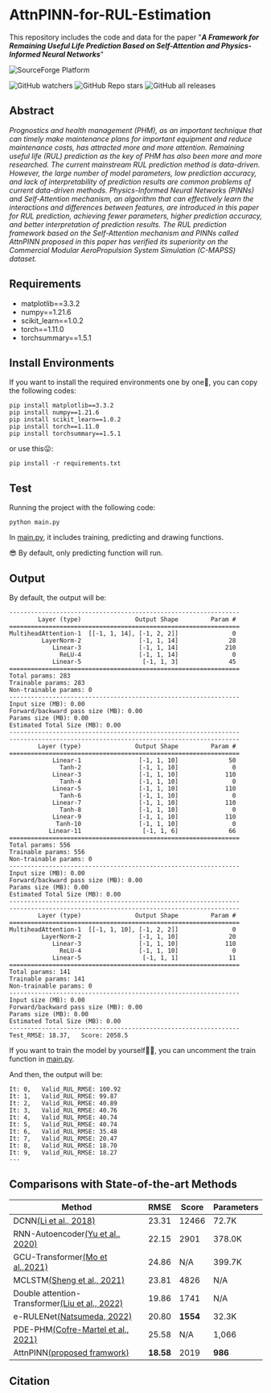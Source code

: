 # AttnPINN-for-RUL-Estimation
This repository includes the code and data for the paper "_**A Framework for Remaining Useful Life Prediction Based on Self-Attention and Physics-Informed Neural Networks**_"

![SourceForge Platform](https://img.shields.io/sourceforge/platform/python?color=python&label=python&logo=python)

![GitHub watchers](https://img.shields.io/github/watchers/XinyuanLiao/AttnPINN-for-RUL-Estimation?style=social)
![GitHub Repo stars](https://img.shields.io/github/stars/XinyuanLiao/AttnPINN-for-RUL-Estimation?style=social)
![GitHub all releases](https://img.shields.io/github/downloads/XinyuanLiao/AttnPINN-for-RUL-Estimation/total?style=social)
## Abstract
_Prognostics and health management (PHM), as an important technique that can timely make maintenance plans for important equipment and reduce maintenance costs, has attracted more and more attention. Remaining useful life (RUL) prediction as the key of PHM has also been more and more researched. The current mainstream RUL prediction method is data-driven. However, the large number of model parameters, low prediction accuracy, and lack of interpretability of prediction results are common problems of current data-driven methods. Physics-Informed Neural Networks (PINNs) and Self-Attention mechanism, an algorithm that can effectively learn the interactions and differences between features, are introduced in this paper for RUL prediction, achieving fewer parameters, higher prediction accuracy, and better interpretation of prediction results. The RUL prediction framework based on the Self-Attention mechanism and PINNs called AttnPINN proposed in this paper has verified its superiority on the Commercial Modular AeroPropulsion System Simulation (C-MAPSS) dataset._

## Requirements
* matplotlib==3.3.2
* numpy==1.21.6
* scikit_learn==1.0.2
* torch==1.11.0
* torchsummary==1.5.1
## Install Environments
If you want to install the required environments one by one:thinking:, you can copy the following codes:
```
pip install matplotlib==3.3.2
pip install numpy==1.21.6
pip install scikit_learn==1.0.2
pip install torch==1.11.0
pip install torchsummary==1.5.1
```
or use this:stuck_out_tongue::
```
pip install -r requirements.txt
```
## Test
Running the project with the following code:
```
python main.py
```
In [main.py](https://github.com/XinyuanLiao/AttnPINN-for-RUL-Estimation/blob/main/main.py), it includes training, predicting and drawing functions.

:sunglasses: By default, only predicting function will run.

## Output

By default, the output will be:

```
----------------------------------------------------------------
        Layer (type)               Output Shape         Param #
================================================================
MultiheadAttention-1  [[-1, 1, 14], [-1, 2, 2]]               0
         LayerNorm-2                [-1, 1, 14]              28
            Linear-3                [-1, 1, 14]             210
              ReLU-4                [-1, 1, 14]               0
            Linear-5                 [-1, 1, 3]              45
================================================================
Total params: 283
Trainable params: 283
Non-trainable params: 0
----------------------------------------------------------------
Input size (MB): 0.00
Forward/backward pass size (MB): 0.00
Params size (MB): 0.00
Estimated Total Size (MB): 0.00
----------------------------------------------------------------
----------------------------------------------------------------
        Layer (type)               Output Shape         Param #
================================================================
            Linear-1                [-1, 1, 10]              50
              Tanh-2                [-1, 1, 10]               0
            Linear-3                [-1, 1, 10]             110
              Tanh-4                [-1, 1, 10]               0
            Linear-5                [-1, 1, 10]             110
              Tanh-6                [-1, 1, 10]               0
            Linear-7                [-1, 1, 10]             110
              Tanh-8                [-1, 1, 10]               0
            Linear-9                [-1, 1, 10]             110
             Tanh-10                [-1, 1, 10]               0
           Linear-11                 [-1, 1, 6]              66
================================================================
Total params: 556
Trainable params: 556
Non-trainable params: 0
----------------------------------------------------------------
Input size (MB): 0.00
Forward/backward pass size (MB): 0.00
Params size (MB): 0.00
Estimated Total Size (MB): 0.00
----------------------------------------------------------------
----------------------------------------------------------------
        Layer (type)               Output Shape         Param #
================================================================
MultiheadAttention-1  [[-1, 1, 10], [-1, 2, 2]]               0
         LayerNorm-2                [-1, 1, 10]              20
            Linear-3                [-1, 1, 10]             110
              ReLU-4                [-1, 1, 10]               0
            Linear-5                 [-1, 1, 1]              11
================================================================
Total params: 141
Trainable params: 141
Non-trainable params: 0
----------------------------------------------------------------
Input size (MB): 0.00
Forward/backward pass size (MB): 0.00
Params size (MB): 0.00
Estimated Total Size (MB): 0.00
----------------------------------------------------------------
Test_RMSE: 18.37,   Score: 2058.5
```

If you want to train the model by yourself:hammer::hammer:, you can uncomment the train function in [main.py](https://github.com/XinyuanLiao/AttnPINN-for-RUL-Estimation/blob/main/main.py).

And then, the output will be:

```
It: 0,   Valid_RUL_RMSE: 100.92
It: 1,   Valid_RUL_RMSE: 99.87
It: 2,   Valid_RUL_RMSE: 40.89
It: 3,   Valid_RUL_RMSE: 40.76
It: 4,   Valid_RUL_RMSE: 40.74
It: 5,   Valid_RUL_RMSE: 40.74
It: 6,   Valid_RUL_RMSE: 35.48
It: 7,   Valid_RUL_RMSE: 20.47
It: 8,   Valid_RUL_RMSE: 18.70
It: 9,   Valid_RUL_RMSE: 18.27
···
```

## Comparisons with State-of-the-art Methods
|Method|RMSE|Score|Parameters|
|-|-|-|-|
|DCNN[(Li et al., 2018)](https://www.sciencedirect.com/science/article/pii/S0951832017307779)|23.31|12466|72.7K|
RNN-Autoencoder[(Yu et al.. 2020)](https://www.sciencedirect.com/science/article/pii/S0951832019307902)|22.15|2901|378.0K
GCU-Transformer[(Mo et al.,2021)](https://link.springer.com/article/10.1007/s10845-021-01750-x)|24.86|N/A|399.7K
MCLSTM[(Sheng et al., 2021)](https://www.sciencedirect.com/science/article/pii/S0951832021004439)|23.81|4826|N/A
Double attention-Transformer[(Liu et al., 2022)](https://www.sciencedirect.com/science/article/pii/S0951832022000102)|19.86|1741|N/A
e-RULENet[(Natsumeda, 2022)](https://ieeexplore.ieee.org/abstract/document/9905797/)|20.80|**1554**|32.3K
PDE-PHM[(Cofre-Martel et al., 2021)](https://www.hindawi.com/journals/sv/2021/9937846/)|25.58|N/A|1,066
AttnPINN[(proposed framwork)]()|**18.58**|2019|**986**
## Citation
